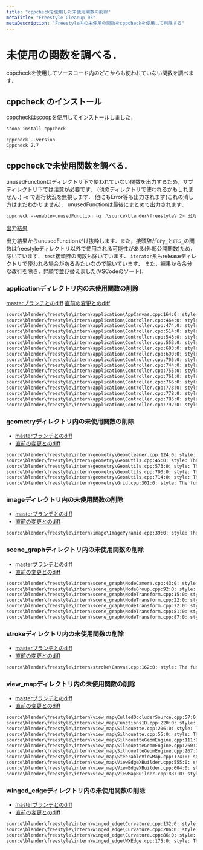 ```yaml
---
title: "cppcheckを使用した未使用関数の削除"
metaTitle: "Freestyle Cleanup 03"
metaDescription: "Freestyle内の未使用の関数をcppcheckを使用して削除する"
---
```


# 未使用の関数を調べる．

cppcheckを使用してソースコード内のどこからも使われていない関数を調べます．

## cppcheck のインストール
cppcheckはscoopを使用してインストールしました．
```txt
scoop install cppcheck
```

```txt
cppcheck --version
Cppcheck 2.7
```

## cppcheckで未使用関数を調べる．
unusedFunctionはディレクトリ下で使われていない関数を出力するため，サブディレクトリ下では注意が必要です．
(他のディレクトリで使われるかもしれません．)
-q で進行状況を無視します．
他にもError等も出力されます(これの消し方はまだわかりません)．
unusedFunctionは最後にまとめて出力されます．

```txt
cppcheck --enable=unusedFunction -q .\source\blender\freestyle\ 2> 出力ファイルパス
```

[出力結果](https://gist.github.com/hzuika/48cbc266a1befddd33e90876bec44540)

出力結果からunusedFunctionだけ抜粋します．また，接頭辞が`BPy_`と`FRS_`の関数はfreestyleディレクトリ以外で使用される可能性がある(外部公開関数)ため，除いています．
`test`接頭辞の関数も除いています．
`iterator`系もreleaseディレクトリで使われる場合があるみたいなので除いています．
また，結果から余分な改行を除き，昇順で並び替えました(VSCodeのソート)．

### applicationディレクトリ内の未使用関数の削除
[masterブランチとのdiff](https://gist.github.com/hzuika/0e5b3acdd48b3320cb41873571720f29)
[直前の変更とのdiff](https://gist.github.com/hzuika/32eca4d9de32afa08e5bc20119413bac)

```txt
source\blender\freestyle\intern\application\AppCanvas.cpp:164:0: style: The function 'RenderStroke' is never used. [unusedFunction]
source\blender\freestyle\intern\application\Controller.cpp:464:0: style: The function 'saveSteerableViewMapImages' is never used. [unusedFunction]
source\blender\freestyle\intern\application\Controller.cpp:474:0: style: The function 'toggleVisibilityAlgo' is never used. [unusedFunction]
source\blender\freestyle\intern\application\Controller.cpp:514:0: style: The function 'getVisibilityAlgo' is never used. [unusedFunction]
source\blender\freestyle\intern\application\Controller.cpp:543:0: style: The function 'getViewMapCache' is never used. [unusedFunction]
source\blender\freestyle\intern\application\Controller.cpp:553:0: style: The function 'getQuantitativeInvisibility' is never used. [unusedFunction]
source\blender\freestyle\intern\application\Controller.cpp:603:0: style: The function 'getComputeSteerableViewMapFlag' is never used. [unusedFunction]
source\blender\freestyle\intern\application\Controller.cpp:690:0: style: The function 'AddStyleModule' is never used. [unusedFunction]
source\blender\freestyle\intern\application\Controller.cpp:705:0: style: The function 'ReloadStyleModule' is never used. [unusedFunction]
source\blender\freestyle\intern\application\Controller.cpp:744:0: style: The function 'BuildRep' is never used. [unusedFunction]
source\blender\freestyle\intern\application\Controller.cpp:755:0: style: The function 'toggleEdgeTesselationNature' is never used. [unusedFunction]
source\blender\freestyle\intern\application\Controller.cpp:761:0: style: The function 'setModelsDir' is never used. [unusedFunction]
source\blender\freestyle\intern\application\Controller.cpp:766:0: style: The function 'getModelsDir' is never used. [unusedFunction]
source\blender\freestyle\intern\application\Controller.cpp:773:0: style: The function 'setModulesDir' is never used. [unusedFunction]
source\blender\freestyle\intern\application\Controller.cpp:778:0: style: The function 'getModulesDir' is never used. [unusedFunction]
source\blender\freestyle\intern\application\Controller.cpp:785:0: style: The function 'resetInterpreter' is never used. [unusedFunction]
source\blender\freestyle\intern\application\Controller.cpp:792:0: style: The function 'displayDensityCurves' is never used. [unusedFunction]
```

### geometryディレクトリ内の未使用関数の削除

* [masterブランチとのdiff](https://gist.github.com/hzuika/7e64207f60ced45c386b4452d524f442)
* [直前の変更とのdiff](https://gist.github.com/hzuika/7c53743e70a6f066d3b9d1a06e2139f8)

```txt
source\blender\freestyle\intern\geometry\GeomCleaner.cpp:124:0: style: The function 'SortAndCompressIndexedVertexArray' is never used. [unusedFunction]
source\blender\freestyle\intern\geometry\GeomUtils.cpp:45:0: style: The function 'intersect2dSeg2dSeg' is never used. [unusedFunction]
source\blender\freestyle\intern\geometry\GeomUtils.cpp:573:0: style: The function 'includePointTriangle' is never used. [unusedFunction]
source\blender\freestyle\intern\geometry\GeomUtils.cpp:700:0: style: The function 'fromRetinaToCamera' is never used. [unusedFunction]
source\blender\freestyle\intern\geometry\GeomUtils.cpp:714:0: style: The function 'fromCameraToWorld' is never used. [unusedFunction]
source\blender\freestyle\intern\geometry\Grid.cpp:301:0: style: The function 'castRayToFindFirstIntersection' is never used. [unusedFunction]
```

### imageディレクトリ内の未使用関数の削除

* [masterブランチとのdiff](https://gist.github.com/hzuika/c29bdcdcd7fc534e495ce5c9016d6f0b)
* [直前の変更とのdiff](https://gist.github.com/hzuika/c6331ad07826577301fb46f0d5d297e8)

```txt
source\blender\freestyle\intern\image\ImagePyramid.cpp:39:0: style: The function 'getLevel' is never used. [unusedFunction]
```

### scene_graphディレクトリ内の未使用関数の削除

* [masterブランチとのdiff](https://gist.github.com/hzuika/46ac2f077b91b865d056f763d91cb430)
* [直前の変更とのdiff]()

```txt
source\blender\freestyle\intern\scene_graph\NodeCamera.cpp:43:0: style: The function 'setModelViewMatrix' is never used. [unusedFunction]
source\blender\freestyle\intern\scene_graph\NodeGroup.cpp:92:0: style: The function 'RetrieveChildren' is never used. [unusedFunction]
source\blender\freestyle\intern\scene_graph\NodeTransform.cpp:15:0: style: The function 'Translate' is never used. [unusedFunction]
source\blender\freestyle\intern\scene_graph\NodeTransform.cpp:22:0: style: The function 'Rotate' is never used. [unusedFunction]
source\blender\freestyle\intern\scene_graph\NodeTransform.cpp:72:0: style: The function 'Scale' is never used. [unusedFunction]
source\blender\freestyle\intern\scene_graph\NodeTransform.cpp:81:0: style: The function 'MultiplyMatrix' is never used. [unusedFunction]
source\blender\freestyle\intern\scene_graph\NodeTransform.cpp:87:0: style: The function 'setMatrix' is never used. [unusedFunction]
```

### strokeディレクトリ内の未使用関数の削除

* [masterブランチとのdiff](https://gist.github.com/hzuika/60a2ed29a31674f24833cd9c3a21ab71)
* [直前の変更とのdiff](https://gist.github.com/hzuika/d2c954ed205441e64a30fa00573816ab)

```txt
source\blender\freestyle\intern\stroke\Canvas.cpp:162:0: style: The function 'PushBackStyleModule' is never used. [unusedFunction]
```

### view_mapディレクトリ内の未使用関数の削除

* [masterブランチとのdiff](https://gist.github.com/hzuika/1a2aa84809e96e54070d1a7b3b6683e2)
* [直前の変更とのdiff](https://gist.github.com/hzuika/a0bf2a2c2a42869ba6f477906c601c94)

```txt
source\blender\freestyle\intern\view_map\CulledOccluderSource.cpp:57:0: style: The function 'getOccluderProscenium' is never used. [unusedFunction]
source\blender\freestyle\intern\view_map\Functions1D.cpp:220:0: style: The function 'getOccludersF1D' is never used. [unusedFunction]
source\blender\freestyle\intern\view_map\Silhouette.cpp:206:0: style: The function 'viewedge_nature' is never used. [unusedFunction]
source\blender\freestyle\intern\view_map\Silhouette.cpp:55:0: style: The function 'shape_id' is never used. [unusedFunction]
source\blender\freestyle\intern\view_map\SilhouetteGeomEngine.cpp:111:0: style: The function 'retrieveViewport' is never used. [unusedFunction]
source\blender\freestyle\intern\view_map\SilhouetteGeomEngine.cpp:260:0: style: The function 'WorldToImage' is never used. [unusedFunction]
source\blender\freestyle\intern\view_map\SilhouetteGeomEngine.cpp:267:0: style: The function 'CameraToImage' is never used. [unusedFunction]
source\blender\freestyle\intern\view_map\SteerableViewMap.cpp:174:0: style: The function 'buildImagesPyramids' is never used. [unusedFunction]
source\blender\freestyle\intern\view_map\ViewEdgeXBuilder.cpp:555:0: style: The function 'FindNextWEdge' is never used. [unusedFunction]
source\blender\freestyle\intern\view_map\ViewEdgeXBuilder.cpp:604:0: style: The function 'FindPreviousWEdge' is never used. [unusedFunction]
source\blender\freestyle\intern\view_map\ViewMapBuilder.cpp:887:0: style: The function 'CullViewEdges' is never used. [unusedFunction]
```

### winged_edgeディレクトリ内の未使用関数の削除

* [masterブランチとのdiff](https://gist.github.com/hzuika/1c69e4e4b494ced090bd46ffdc8f9fe4)
* [直前の変更とのdiff](https://gist.github.com/hzuika/122f8e4b411e60e728e8dc0348dc8df1)

```txt
source\blender\freestyle\intern\winged_edge\Curvature.cpp:132:0: style: The function 'gts_vertex_gaussian_curvature' is never used. [unusedFunction]
source\blender\freestyle\intern\winged_edge\Curvature.cpp:206:0: style: The function 'gts_vertex_principal_directions' is never used. [unusedFunction]
source\blender\freestyle\intern\winged_edge\Curvature.cpp:86:0: style: The function 'gts_vertex_mean_curvature_normal' is never used. [unusedFunction]
source\blender\freestyle\intern\winged_edge\WXEdge.cpp:175:0: style: The function 'ComputeCenter' is never used. [unusedFunction]
```
